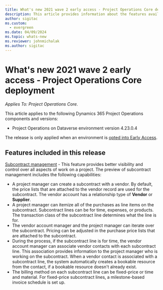 ```yaml
---
title: What's new 2021 wave 2 early access - Project Operations Core deployment
description: This article provides information about the features available in the 2021 wave 2 early access release of Project Operations Core deployment.
author: sigitac
ms.custom:
  - evergreen
ms.date: 04/09/2024
ms.topic: whats-new
ms.reviewer: johnmichalak
ms.author: sigitac
---
```


# What's new 2021 wave 2 early access - Project Operations Core deployment

_Applies To: Project Operations Core._

This article applies to the following Dynamics 365 Project Operations components and versions:

- Project Operations on Dataverse environment version 4.23.0.4

The release is only applied when an environment is [opted into Early Access](/power-platform/admin/opt-in-early-access-updates#how-to-enable-early-access-updates).

## Features included in this release

[Subcontract management](/dynamics365/project-operations/pro/subcontracting/managing-subcontracts-overview) - This feature provides better visibility and control over all aspects of work on a project. The preview of subcontract management includes the following capabilities:

- A project manager can create a subcontract with a vendor. By default, the price lists that are attached to the vendor record are used for the subcontract. The vendor account has a relationship type of **Vendor** or **Supplier**.
- A project manager can itemize all of the purchases as line items on the subcontract. Subcontract lines can be for time, expenses, or products. The transaction class of the subcontract line determines what the line is for.
- The vendor account manager and the project manager can iterate over the subcontract. Pricing can be adjusted in the purchase price lists that are attached to the subcontract.
- During the process, if the subcontract line is for time, the vendor account manager can associate vendor contacts with each subcontract line. This association provides information to the project manager who is working on the subcontract. When a vendor contact is associated with a subcontract line, the system automatically creates a bookable resource from the contact, if a bookable resource doesn't already exist.
- The billing method on each subcontract line can be fixed-price or time and material. For fixed-price subcontract lines, a milestone-based invoice schedule is set up.
